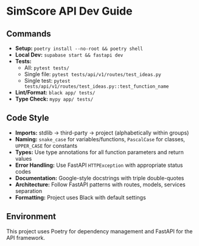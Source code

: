 # SimScore API Dev Guide

## Commands
- **Setup:** `poetry install --no-root && poetry shell`
- **Local Dev:** `supabase start && fastapi dev`
- **Tests:** 
  - All: `pytest tests/`
  - Single file: `pytest tests/api/v1/routes/test_ideas.py`
  - Single test: `pytest tests/api/v1/routes/test_ideas.py::test_function_name`
- **Lint/Format:** `black app/ tests/`
- **Type Check:** `mypy app/ tests/`

## Code Style
- **Imports:** stdlib → third-party → project (alphabetically within groups)
- **Naming:** `snake_case` for variables/functions, `PascalCase` for classes, `UPPER_CASE` for constants
- **Types:** Use type annotations for all function parameters and return values
- **Error Handling:** Use FastAPI `HTTPException` with appropriate status codes
- **Documentation:** Google-style docstrings with triple double-quotes
- **Architecture:** Follow FastAPI patterns with routes, models, services separation
- **Formatting:** Project uses Black with default settings

## Environment
This project uses Poetry for dependency management and FastAPI for the API framework.